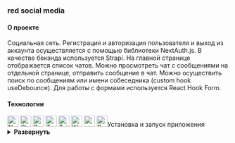 ### red social media

#### О проекте

Социальная сеть. Регистрация и авторизация пользователя и выход из аккаунта осуществляется с помощью библиотеки NextAuth.js. В качестве бекэнда используется Strapi. На главной странице отображается список чатов. Можно просмотреть чат с сообщениями на отдельной странице, отправить сообщение в чат.
Можно осуществить поиск по сообщениям или имени собеседника (custom hook useDebounce).
Для работы с формами используется React Hook Form.

#### Технологии

<div>
  <img height='25px' src="https://img.shields.io/badge/Next.js-20232A??style=plastic&logo=nextdotjs&logoColor=fff" alt="Nextjs.">
  <img height='25px' src="https://img.shields.io/badge/Strapi-20232A??style=plastic&logo=strapi&logoColor=2F2E8B" alt="Strapi.">
  <img height='25px' src="https://img.shields.io/badge/React-20232A??style=plastic&logo=react&logoColor=61DAFB" alt="React.">
  <img height='25px' src="https://img.shields.io/badge/TypeScript-20232A??style=plastic&logo=typescript&logoColor=3178C6" alt="TypeScript.">
  <img height='25px' src="https://img.shields.io/badge/Tailwind CSS-20232A??style=for-the-badge&logo=Tailwind CSS&logoColor=06B6D4" alt="Tailwind CSS">
  <img height='25px' src="https://img.shields.io/badge/WebSocket-20232A??style=plastic" alt="WebSocket.">
  <img height='25px' src="https://img.shields.io/badge/React Query-20232A??style=plastic&logo=reactquery&logoColor=FF4154" alt="reactquery.">
  <img height='25px' src="https://img.shields.io/badge/React Hook Form-20232A??style=for-the-badge&logo=reacthookform&logoColor=EC5990" alt="React Hook Fo

</div>

#### Установка и запуск приложения

<details><summary><b>Развернуть</b></summary>

Клонировать репозиторий (backend):

    git clone https://github.com/Mariyazakharova73/backend-red-social.git

Установить зависимости:

    npm install

Запустить проект:

    npm run develop

Клонировать репозиторий (front):

    git clone https://github.com/Mariyazakharova73/red-social.git

Установить зависимости:

    npm install

Запустить проект:

    npm run dev

</details>

<!-- [Ссылка на проект red social media](https://mariyazakharova73.github.io/react-dress/)

<div align="center">
  <img width="575" alt="Приложение." src="./src/images/app.png">
</div> -->
